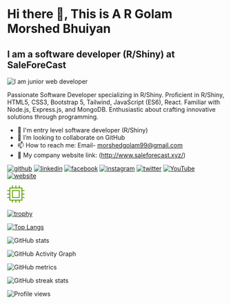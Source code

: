 # Hi there 👋, This is A R Golam Morshed Bhuiyan
## I am a software developer (R/Shiny) at SaleForeCast 

![I am junior web developer ](https://i.ibb.co/hyk3047/1699821081168.jpg)

Passionate Software Developer specializing in R/Shiny. Proficient in R/Shiny, HTML5, CSS3, Bootstrap 5, Tailwind, JavaScript (ES6), React. Familiar with Node.js, Express.js, and MongoDB. Enthusiastic about crafting innovative solutions through programming.

- 🔭 I'm entry level software developer (R/Shiny)
- 👯 I’m looking to collaborate on GitHub  
- 📫 How to reach me: Email- morshedgolam99@gmail.com
- 🔭 My company website link: (http://www.saleforecast.xyz/)


[<img src='https://cdn.jsdelivr.net/npm/simple-icons@3.0.1/icons/github.svg' alt='github' height='40'>](https://github.com/Irfananik)  [<img src='https://cdn.jsdelivr.net/npm/simple-icons@3.0.1/icons/linkedin.svg' alt='linkedin' height='40'>](https://www.linkedin.com/in/Irfananik/)  [<img src='https://cdn.jsdelivr.net/npm/simple-icons@3.0.1/icons/facebook.svg' alt='facebook' height='40'>](https://www.facebook.com/profile.php?id=100009358971675)  [<img src='https://cdn.jsdelivr.net/npm/simple-icons@3.0.1/icons/instagram.svg' alt='instagram' height='40'>](https://www.instagram.com/irfan_anik10/)  [<img src='https://cdn.jsdelivr.net/npm/simple-icons@3.0.1/icons/twitter.svg' alt='twitter' height='40'>](https://twitter.com/IrfanAnik3)  [<img src='https://cdn.jsdelivr.net/npm/simple-icons@3.0.1/icons/youtube.svg' alt='YouTube' height='40'>](https://www.youtube.com/channel/UCs0ixQQi_Fgd5eMlhPAAI7A)  [<img src='https://cdn.jsdelivr.net/npm/simple-icons@3.0.1/icons/icloud.svg' alt='website' height='40'>](https://irfananik.github.io/Bootstrap-project/)  

<a href='https://docs.github.com/en/developers'><img src='https://raw.githubusercontent.com/acervenky/animated-github-badges/master/assets/devbadge.gif' width='40' height='40'></a> 

[![trophy](https://github-profile-trophy.vercel.app/?username=Irfananik)](https://github.com/ryo-ma/github-profile-trophy)

[![Top Langs](https://github-readme-stats.vercel.app/api/top-langs/?username=Irfananik)](https://github.com/anuraghazra/github-readme-stats)

![GitHub stats](https://github-readme-stats.vercel.app/api?username=Irfananik&show_icons=true&count_private=true)  

![GitHub Activity Graph](https://activity-graph.herokuapp.com/graph?username=Irfananik)  

![GitHub metrics](https://metrics.lecoq.io/Irfananik)  

![GitHub streak stats](https://github-readme-streak-stats.herokuapp.com/?user=Irfananik)  

![Profile views](https://gpvc.arturio.dev/Irfananik)  

